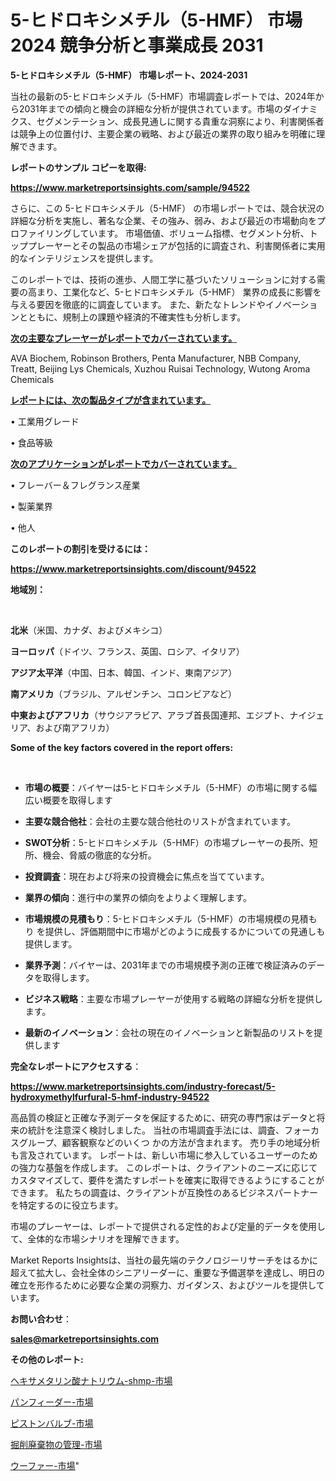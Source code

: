 # 5-ヒドロキシメチル（5-HMF） 市場 2024 競争分析と事業成長 2031

<strong>5-ヒドロキシメチル（5-HMF） 市場レポート、2024-2031</strong>

当社の最新の5-ヒドロキシメチル（5-HMF）市場調査レポートでは、2024年から2031年までの傾向と機会の詳細な分析が提供されています。市場のダイナミクス、セグメンテーション、成長見通しに関する貴重な洞察により、利害関係者は競争上の位置付け、主要企業の戦略、および最近の業界の取り組みを明確に理解できます。



<strong>レポートのサンプル コピーを取得:</strong> <a href=https://www.marketreportsinsights.com/sample/94522>

<strong><u>https://www.marketreportsinsights.com/sample/94522</u></strong></a>

さらに、この 5-ヒドロキシメチル（5-HMF） の市場レポートでは、競合状況の詳細な分析を実施し、著名な企業、その強み、弱み、および最近の市場動向をプロファイリングしています。 市場価値、ボリューム指標、セグメント分析、トッププレーヤーとその製品の市場シェアが包括的に調査され、利害関係者に実用的なインテリジェンスを提供します。

このレポートでは、技術の進歩、人間工学に基づいたソリューションに対する需要の高まり、工業化など、5-ヒドロキシメチル（5-HMF） 業界の成長に影響を与える要因を徹底的に調査しています。 また、新たなトレンドやイノベーションとともに、規制上の課題や経済的不確実性も分析します。



<strong><u>次の主要なプレーヤーがレポートでカバーされています。</u></strong>

AVA Biochem, Robinson Brothers, Penta Manufacturer, NBB Company, Treatt, Beijing Lys Chemicals, Xuzhou Ruisai Technology, Wutong Aroma Chemicals



<strong><u><b>レポートには、次の製品タイプが含まれています。</b></u></strong>

• 工業用グレード

• 食品等級



<strong><u><b>次のアプリケーションがレポートでカバーされています。</b></u></strong>

• フレーバー＆フレグランス産業

• 製薬業界

• 他人



<strong><b>このレポートの割引を受けるには：</b></strong>

<a href=https://www.marketreportsinsights.com/discount/94522>

<strong><u>https://www.marketreportsinsights.com/discount/94522</u></strong></a>



<strong>地域別：</strong>

<strong> </strong>



<strong>北米</strong>（米国、カナダ、およびメキシコ）



<strong>ヨーロッパ</strong>（ドイツ、フランス、英国、ロシア、イタリア）



<strong>アジア太平洋</strong>（中国、日本、韓国、インド、東南アジア）



<strong>南アメリカ</strong>（ブラジル、アルゼンチン、コロンビアなど）



<strong>中東およびアフリカ</strong>（サウジアラビア、アラブ首長国連邦、エジプト、ナイジェリア、および南アフリカ）



<strong>Some of the key factors covered in the report offers:</strong>

<strong> </strong>
<ul>
  <li>

<strong>市場の概要</strong>：バイヤーは5-ヒドロキシメチル（5-HMF）の市場に関する幅広い概要を取得します</li>
  <li>

<strong>主要な競合他社</strong>：会社の主要な競合他社のリストが含まれています。</li>
  <li>

<strong>SWOT分析</strong>：5-ヒドロキシメチル（5-HMF）の市場プレーヤーの長所、短所、機会、脅威の徹底的な分析。</li>
  <li>

<strong>投資調査</strong>：現在および将来の投資機会に焦点を当てています。</li>
  <li>

<strong>業界の傾向</strong>：進行中の業界の傾向をよりよく理解します。</li>
  <li>

<strong>市場規模の見積もり</strong>：5-ヒドロキシメチル（5-HMF）の市場規模の見積もり を提供し、評価期間中に市場がどのように成長するかについての見通しも提供します。</li>
  <li>

<strong>業界予測</strong>：バイヤーは、2031年までの市場規模予測の正確で検証済みのデータを取得します。</li>
  <li>

<strong>ビジネス戦略</strong>：主要な市場プレーヤーが使用する戦略の詳細な分析を提供します。</li>
  <li>

<strong>最新のイノベーション</strong>：会社の現在のイノベーションと新製品のリストを提供します</li>
</ul>


<strong>完全なレポートにアクセスする</strong>：

<a href=https://www.marketreportsinsights.com/industry-forecast/5-hydroxymethylfurfural-5-hmf-industry-94522>

<strong><u>https://www.marketreportsinsights.com/industry-forecast/5-hydroxymethylfurfural-5-hmf-industry-94522</u></strong></a>

高品質の検証と正確な予測データを保証するために、研究の専門家はデータと将来の統計を注意深く検討しました。 当社の市場調査手法には、調査、フォーカスグループ、顧客観察などのいくつ かの方法が含まれます。 売り手の地域分析も言及されています。 レポートは、新しい市場に参入しているユーザーのための強力な基盤を作成します。 このレポートは、クライアントのニーズに応じてカスタマイズして、要件を満たすレポートを確実に取得できるようにすることができます。 私たちの調査は、クライアントが互換性のあるビジネスパートナーを特定するのに役立ちます。

市場のプレーヤーは、レポートで提供される定性的および定量的データを使用して、全体的な市場シナリオを理解できます。

Market Reports Insightsは、当社の最先端のテクノロジーリサーチをはるかに超えて拡大し、会社全体のシニアリーダーに、重要な予備選挙を達成し、明日の確立を形作るために必要な企業の洞察力、ガイダンス、およびツールを提供しています。



<strong><b>お問い合わせ</b></strong>：

<a href=mailto:sales@marketreportsinsights.com>

<strong><u>sales@marketreportsinsights.com</u></strong></a>



<strong>その他のレポート:</strong>

<a href=https://www.linkedin.com/pulse/ヘキサメタリン酸ナトリウム-shmp-市場-2023-収益と成長ドライバー-2030-pr-news-hub-hd7xc/>ヘキサメタリン酸ナトリウム-shmp-市場</a>

<a href=https://www.linkedin.com/pulse/パンフィーダー-市場-2030-年までの需要に焦点を当てた-2023-hlgpf/>パンフィーダー-市場</a>

<a href=https://www.linkedin.com/pulse/ピストンバルブ-市場-2023-総利益と主要ベンダー-2030-trend-tracking-toolbox-24-analysis-loorf/>ピストンバルブ-市場</a>

<a href=https://www.linkedin.com/pulse/掘削廃棄物の管理-市場-2023-推進要因と成長機会-2030-trend-tracking-toolbox-24-analysis-22cef/>掘削廃棄物の管理-市場</a>

<a href=https://www.linkedin.com/pulse/ウーファー-市場-2023-新興市場-将来の動向と市場需要-2030-1bpcf/>ウーファー-市場</a>"
